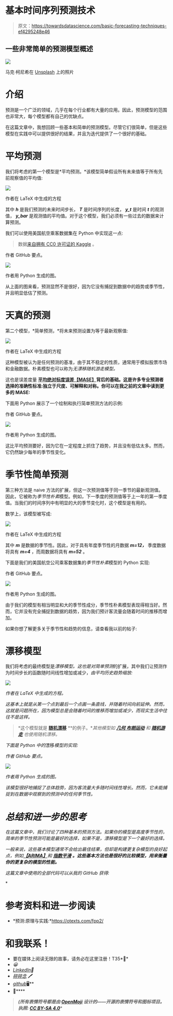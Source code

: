 # 基本时间序列预测技术

> 原文：<https://towardsdatascience.com/basic-forecasting-techniques-ef4295248e46>

## 一些非常简单的预测模型概述

![](img/1f29251232891a68dcc20281b8265bf3.png)

马克·柯尼希在 [Unsplash](https://unsplash.com?utm_source=medium&utm_medium=referral) 上的照片

# 介绍

预测是一个广泛的领域，几乎在每个行业都有大量的应用。因此，预测模型的范围也非常大，每个模型都有自己的优缺点。

在这篇文章中，我想回顾一些基本和简单的预测模型。尽管它们很简单，但是这些模型在实践中可以提供很好的结果，并且为迭代提供了一个很好的基础。

# 平均预测

我们将考虑的第一个模型是*平均预测。*该模型简单假设所有未来值等于所有先前观察值的平均值:

![](img/c32eb4dfc03baf5c150a51d33083866a.png)

作者在 LaTeX 中生成的方程

其中 ***h*** 是我们预测的未来时间步长， ***T*** 是时间序列的长度， ***y_t*** 是时间 ***t*** 的观测值， ***y_bar*** 是观测值的平均值。对于这个模型，我们必须有一些过去的数据来计算预测。

我们可以使用美国航空乘客数据集在 Python 中实现这一点:

> 数据[来自拥有 CC0 许可证的 Kaggle](https://www.kaggle.com/datasets/ashfakyeafi/air-passenger-data-for-time-series-analysis) 。

作者 GitHub 要点。

![](img/c140d4484ef94e36959b315372d8d4bb.png)

作者用 Python 生成的图。

从上面的图来看，预测显然不是很好，因为它没有捕捉到数据中的趋势或季节性，并且明显低估了预测。

# 天真的预测

第二个模型，*简单预测，*将未来预测设置为等于最新观察值:

![](img/b1b98692941e3ba9da6fc76b5e9d8828.png)

作者在 LaTeX 中生成的方程

这种模型被认为是任何预测的基准，由于其不稳定的性质，通常用于模拟股票市场和金融数据。朴素模型也可以称为*无漂移随机游走模型。*

这也是误差度量 [**平均绝对标度误差【MASE】**](https://en.wikipedia.org/wiki/Mean_absolute_scaled_error)**背后的基础。这是许多专业预测者选择的准确性标准:独立于尺度、可解释和对称。你可以在我之前的文章中读到更多的 MASE:**

[](/an-overview-of-forecasting-performance-metrics-ef548dad0134)  

下面用 Python 展示了一个绘制和执行简单预测方法的示例:

作者 GitHub 要点。

![](img/5cb9f681d2b6e92c048be7c310e802b2.png)

作者用 Python 生成的图。

这比平均预测要好，因为它在一定程度上抓住了趋势，并且没有低估太多。然而，它仍然缺少每年的季节性变化。

# 季节性简单预测

第三种方法是 naive 方法的扩展，但这一次预测值等于同一季节的最新观测值。因此，它被称为*季节性朴素*模型。例如，下一季度的预测值等于上一年的第一季度值。当我们的时间序列中有明显的大的季节变化时，这个模型是有用的。

数学上，该模型被写成:

![](img/34dd441399e8053a87cb47fb255d1342.png)

作者在 LaTeX 中生成的方程

其中 ***m*** 是数据的季节性。因此，对于具有年度季节性的月数据 ***m=12，*** 季度数据将具有 ***m=4*** ，而周数据将具有 ***m=52*** 。

下面是我们的美国航空公司乘客数据集的*季节性朴素*模型的 Python 实现:

作者 GitHub 要点。

![](img/20d370180d6be333f095fab3b5ce9b25.png)

作者用 Python 生成的图。

由于我们的模型有相当明显和大的季节性成分，季节性朴素模型表现得相当好。然而，它并没有完全捕捉到数据的趋势，因为我们预计客流量会随着时间的推移而增加。

如果你想了解更多关于季节性和趋势的信息，请查看我以前的帖子:

[](/seasonality-of-time-series-5b45b4809acd)  [](/time-series-decomposition-8f39432f78f9)  

# 漂移模型

我们将考虑的最终模型是*漂移模型。*这也是对*简单预测*的扩展，其中我们让预测作为时间步长的函数随时间线性增加或减少，*由平均历史趋势缩放:*

*![](img/635e725eaeada3f225ce8d788e2bc7f1.png)*

*作者在 LaTeX 中生成的方程。*

*这基本上就是从第一个点到最后一个点画一条直线，并随着时间向前延伸。然而，这就是问题所在，因为模型总是会随着时间的推移而增加或减少，而现实生活中往往不是这样。*

> *这个模型就是 [**随机漂移**](https://en.wikipedia.org/wiki/Stochastic_drift) **的例子。**其他模型如 [**几何** **布朗运动**](https://en.wikipedia.org/wiki/Geometric_Brownian_motion) 和 [**随机游走**](https://en.wikipedia.org/wiki/Random_walk) 也使用随机漂移。*

*下面是 Python 中的*漂移*模型的实现:*

*作者 GitHub 要点。*

*![](img/605be6622548895ab048cc3a3212db40.png)*

*作者用 Python 生成的图。*

*该模型很好地捕捉了总体趋势，因为客流量大多随时间线性增长。然而，它未能捕捉到在数据中观察到的预测中的任何季节性。*

# *总结和进一步的思考*

*在这篇文章中，我们讨论了四种基本的预测方法。如果你的模型是高度季节性的，简单的季节性预测可能是最好的选择，如果不是，漂移模型是下一个最好的选择。*

*一般来说，这些基本模型通常不会给出最佳结果，但却是构建更复杂模型的良好起点，例如[**【ARIMA】**](https://en.wikipedia.org/wiki/Autoregressive_integrated_moving_average)和 [**指数平滑**](https://en.wikipedia.org/wiki/Exponential_smoothing) **。这些基本方法也是很好的比较模型，用来衡量你的更复杂的模型的性能。***

*这篇文章中使用的全部代码可以从我的 GitHub 获得:*

*[](https://github.com/egorhowell/Medium-Articles/blob/main/Time%20Series/Time%20Series%20Tools/basic_forecasting.py)  

# 参考资料和进一步阅读

*   *预测:原理与实践:*https://otexts.com/fpp2/

# 和我联系！

*   要在媒体上阅读无限的故事，请务必在这里注册！T35*💜*
*   *😀*
*   [*LinkedIn*](https://www.linkedin.com/in/egor-howell-092a721b3/)*👔*
*   *[*碎碎念*](https://twitter.com/EgorHowell) 🖊*
*   *[*github*](https://github.com/egorhowell)*🖥**
*   **[](https://www.kaggle.com/egorphysics)**🏅****

> ***(所有表情符号都是由 [OpenMoji](https://openmoji.org/) 设计的——开源的表情符号和图标项目。执照: [CC BY-SA 4.0](https://creativecommons.org/licenses/by-sa/4.0/#)****